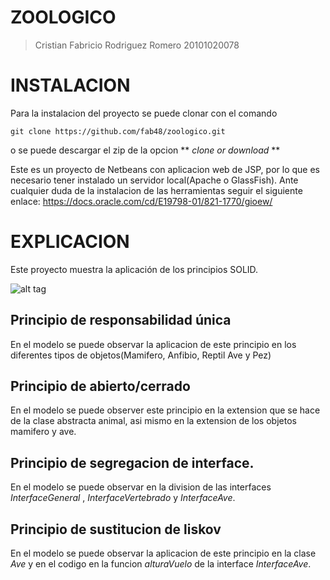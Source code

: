 # ZOOLOGICO

> Cristian Fabricio Rodriguez Romero
> 20101020078

# INSTALACION

Para la instalacion del proyecto se puede clonar con el comando

```
git clone https://github.com/fab48/zoologico.git
```

o se puede descargar el zip de la opcion ** _clone or download_ **

Este es un proyecto de Netbeans con aplicacion web de JSP, por lo que es necesario tener instalado un servidor local(Apache o GlassFish). Ante cualquier duda de la instalacion de las herramientas seguir el siguiente enlace: https://docs.oracle.com/cd/E19798-01/821-1770/gioew/

# EXPLICACION

Este proyecto muestra la aplicación de los principios SOLID.

![alt tag](https://raw.githubusercontent.com/fab48/zoologico/master/Modelo%20uml.png)

## Principio de responsabilidad única

En el modelo se puede observar la aplicacion de este principio en los diferentes tipos de objetos(Mamifero, Anfibio, Reptil Ave y Pez)

## Principio de abierto/cerrado

En el modelo se puede observer este principio en la extension que se hace de la clase abstracta animal, asi mismo en la extension de los objetos mamifero y ave.

## Principio de segregacion de interface.

En el modelo se puede observar en la division de las interfaces _InterfaceGeneral_ , _InterfaceVertebrado_ y _InterfaceAve_.

## Principio de sustitucion de liskov

En el modelo se puede observar la aplicacion de este principio en la clase _Ave_ y en el codigo en la funcion _alturaVuelo_ de la interface _InterfaceAve_.
